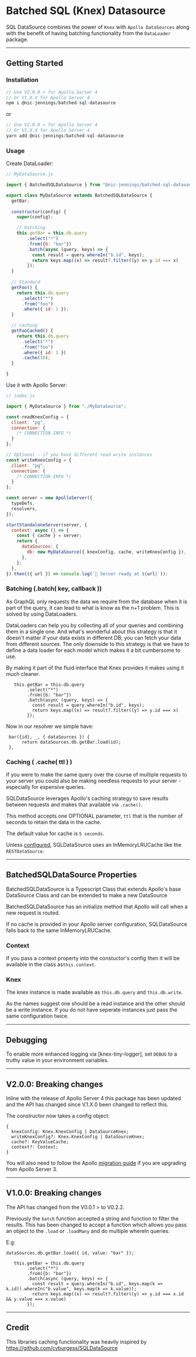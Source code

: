 # Batched SQL (Knex) Datasource

SQL DataSource combines the power of `Knex` with `Apollo DataSources` along with the benefit of having batching functionality from the `DataLoader` package.
___

## Getting Started
### Installation

```js
// Use V2.0.0 > for Apollo Server 4
// Or V1.X.X for Apollo Server 4 
npm i @nic-jennings/batched-sql-datasource
```

or

```js
// Use V2.0.0 > for Apollo Server 4
// Or V1.X.X for Apollo Server 4 
yarn add @nic-jennings/batched-sql-datasource
```

### Usage

Create DataLoader:

```js
// MyDataSource.js

import { BatchedSQLDataSource } from "@nic-jennings/batched-sql-datasource"

export class MyDataSource extends BatchedSQLDataSource {
  getBar;
  
  constructor(config) {
    super(config);

    // batching  
    this.getBar = this.db.query
        .select("*")
        .from({b: "bar"})
        .batch(async (query, keys) => { 
          const result = query.whereIn("b.id", keys);
          return keys.map((x) => result?.filter((y) => y.id === x)
        });
  }
  
  // Standard  
  getFoo() {
    return this.db.query
      .select("*")
      .from("foo")
      .where({ id: 1 });
  }

  // caching  
  getFooCached() {
    return this.db.query
      .select("*")
      .from("foo")
      .where({ id: 1 })
      .cache(10);
  }

}
```

Use it with Apollo Server:

```js
// index.js

import { MyDataSource } from "./MyDataSource";

const readKnexConfig = {
  client: "pg",
  connection: {
    /* CONNECTION INFO */
  }
};

// Optional - if you have different read write instances
const writeKnexConfig = {
  client: "pg",
  connection: {
    /* CONNECTION INFO */
  }
};

const server = new ApolloServer({
  typeDefs,
  resolvers,
});

startStandaloneServer(server, {
  context: async () => {
    const { cache } = server;
    return {
      dataSources: {
        db: new MyDataSource({ knexConfig, cache, writeKnexConfig }),
      },
    };
  },
}).then(({ url }) => console.log(`🚀 Server ready at ${url}`));

```

### Batching (.batch( key, callback ))
As GraphQL only requests the data we require from the database when it is part of the query, it can lead to what is know as the n+1 problem. This is solved by using DataLoaders.

DataLoaders can help you by collecting all of your queries and combining them in a single one. And what's wonderful about this strategy is that it doesn't matter if your data exists in different DB; you can fetch your data from different sources. The only downside to this strategy is that we have to define a data loader for each model which makes it a bit cumbersome to use.

By making it part of the fluid interface that Knex provides it makes using it much cleaner.

```
   this.getBar = this.db.query
        .select("*")
        .from({b: "bar"})
        .batch(async (query, keys) => { 
          const result = query.whereIn("b.id", keys);
          return keys.map((x) => result?.filter((y) => y.id === x)
        });   
```
Now in our resolver we simple have:

```
 bar({id}, _, { dataSources }) {
      return dataSources.db.getBar.load(id);
 },
```
### Caching ( .cache( ttl ) )

If you were to make the same query over the course of multiple requests to your server you could also be making needless requests to your server - especially for expensive queries.

SQLDataSource leverages Apollo's caching strategy to save results between requests and makes that available via `.cache()`.

This method accepts one OPTIONAL parameter, `ttl` that is the number of seconds to retain the data in the cache.

The default value for cache is `5 seconds`.

Unless [configured](https://www.apollographql.com/docs/apollo-server/data/data-sources/#using-memcachedredis-as-a-cache-storage-backend), SQLDataSource uses an InMemoryLRUCache like the `RESTDataSource`.

___
## BatchedSQLDataSource Properties

BatchedSQLDataSource is a Typescript Class that extends Apollo's base DataSource Class and can be extended to make a new DataSource 

BatchedSQLDataSource has an initialize method that Apollo will call when a new request is routed.

If no cache is provided in your Apollo server configuration, SQLDataSource falls back to the same InMemoryLRUCache.

### Context

If you pass a context property into the constuctor's config then it will be available in the class as`this.context`.

### Knex

The knex instance is made available as `this.db.query` and `this.db.write`.

As the names suggest one should be a read instance and the other should be a write instance. If you do not have seperate instances just pass the same configuration twice.

___
## Debugging

To enable more enhanced logging via [knex-tiny-logger], set `DEBUG` to a truthy value in your environment variables.

___

## V2.0.0: Breaking changes

Inline with the release of Apollo Server 4 this package has been updated and the API has changed since V.1.X.0 been changed to reflect this.

The constructor now takes a config object:

```
{ 
  knexConfig: Knex.KnexConfig | DataSourceKnex;
  writeKnexConfig?: Knex.KnexConfig | DataSourceKnex;
  cache?: KeyValueCache;
  context?: Context;
}
```

You will also need to follow the Apollo [migration guide](https://www.apollographql.com/docs/apollo-server/v4/migration#datasources) if you are upgrading from Apollo Server 3.
___

## V1.0.0: Breaking changes

The API has changed from the V0.0.1 > to V0.2.2.

Previously the `batch` function accepted a string and function to filter the results. This has been changed to accept a function which allows you pass an object to the `.load` or `.loadMany` and do multiple whereIn queries.

E.g: 

```
dataSources.db.getBar.load({ id, value: "bar" });
```
```
   this.getBar = this.db.query
        .select("*")
        .from({b: "bar"})
        .batch(async (query, keys) => { 
          const result = query.whereIn("b.id", keys.map(k => k.id)).whereIn("b.value", keys.map(k => k.value));
          return keys.map((x) => result?.filter((y) => y.id === x.id && y.value === x.value)
        });
```
___

## Credit

This libraries caching functionality was heavily inspired by https://github.com/cvburgess/SQLDataSource
